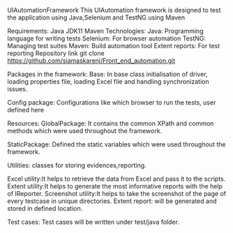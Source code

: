 UIAutomationFramework
This UIAutomation framework is designed to test the application using Java,Selenium and TestNG using Maven

Requirements:
Java JDK11
Maven
Technologies:
Java: Programming language for writing tests
Selenium: For browser automation
TestNG: Managing test suites
Maven: Build automation tool
Extent reports: For test reporting
Repository link
git clone https://github.com/siamaskarenj/Front_end_automation.git

Packages in the framework:
Base:
In base class initialisation of driver, loading properties file, loading Excel file and handling synchronization issues.

Config package:
Configurations like which browser to run the tests, user defined here

Resources:
GlobalPackage:
It contains the common XPath and common methods which were used throughout the framework.

StaticPackage:
Defined the static variables which were used throughout the framework.

Utilities:
classes for storing evidences,reporting.

Excel utility:It helps to retrieve the data from Excel and pass it to the scripts.
Extent utility:It helps to generate the most informative reports with the help of IReporter.
Screenshot utility:It helps to take the screenshot of the page of every testcase in unique directories.
Extent report:
will be generated and stored in defined location.

Test cases:
Test cases will be written under test/java folder.